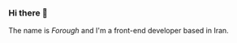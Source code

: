### Hi there 👋
The name is *Forough* and I'm a front-end developer based in Iran.

<!--# 📫 U can contact me: ... -->

